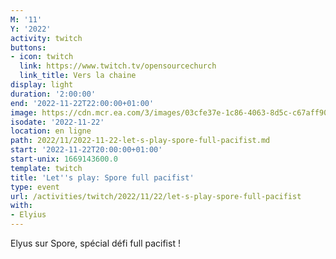 ```yaml
---
M: '11'
Y: '2022'
activity: twitch
buttons:
- icon: twitch
  link: https://www.twitch.tv/opensourcechurch
  link_title: Vers la chaine
display: light
duration: '2:00:00'
end: '2022-11-22T22:00:00+01:00'
image: https://cdn.mcr.ea.com/3/images/03cfe37e-1c86-4063-8d5c-c67aff90a293/1587735143-0x0-0-0.jpg
isodate: '2022-11-22'
location: en ligne
path: 2022/11/2022-11-22-let-s-play-spore-full-pacifist.md
start: '2022-11-22T20:00:00+01:00'
start-unix: 1669143600.0
template: twitch
title: 'Let''s play: Spore full pacifist'
type: event
url: /activities/twitch/2022/11/22/let-s-play-spore-full-pacifist
with:
- Elyius
---
```

Elyus sur Spore, spécial défi full pacifist !